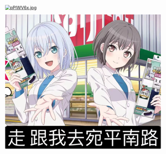 [![pPIWV6x.jpg](https://z1.ax1x.com/2023/09/21/pPIWV6x.jpg)](https://imgse.com/i/pPIWV6x)

![WechatIMG7.jpg](WechatIMG7.jpg)
